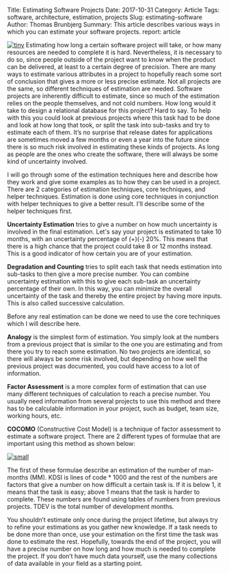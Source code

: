 Title: Estimating Software Projects
Date: 2017-10-31
Category: Article
Tags: software, architecture, estimation, projects
Slug: estimating-software
Author: Thomas Brunbjerg
Summary: This article describes various ways in which you can estimate your software projects.
report: article

[![tiny]({static}/img/article/estimating_cover.jpg)]({static}/img/article/estimating_cover.jpg)
Estimating how long a certain software project will take, or how many resources are needed to complete it is hard. Nevertheless, it is necessary to do so, since people outside of the project want to know when the product can be delivered, at least to a certain degree of precision. There are many ways to estimate various attributes in a project to hopefully reach some sort of conclusion that gives a more or less precise estimate. Not all projects are the same, so different techniques of estimation are needed. Software projects are inherently difficult to estimate, since so much of the estimation relies on the people themselves, and not cold numbers. How long would it take to design a relational database for this project? Hard to say. To help with this you could look at previous projects where this task had to be done and look at how long that took, or split the task into sub-tasks and try to estimate each of them. It’s no surprise that release dates for applications are sometimes moved a few months or even a year into the future since there is so much risk involved in estimating these kinds of projects. As long as people are the ones who create the software, there will always be some kind of uncertainty involved.

I will go through some of the estimation techniques here and describe how they work and give some examples as to how they can be used in a project. There are 2 categories of estimation techniques, core techniques, and helper techniques. Estimation is done using core techniques in conjunction with helper techniques to give a better result. I'll describe some of the helper techniques first.

**Uncertainty Estimation** tries to give a number on how much uncertainty is involved in the final estimation. Let's say your project is estimated to take 10 months, with an uncertainty percentage of (+)(-) 20%. This means that there is a high chance that the project could take 8 or 12 months instead. This is a good indicator of how certain you are of your estimation.

**Degradation and Counting**  tries to split each task that needs estimation into sub-tasks to then give a more precise number. You can combine uncertainty estimation with this to give each sub-task an uncertainty percentage of their own. In this way, you can minimize the overall uncertainty of the task and thereby the entire project by having more inputs. This is also called successive calculation.

Before any real estimation can be done we need to use the core techniques which I will describe here.

**Analogy** is the simplest form of estimation. You simply look at the numbers from a previous project that is similar to the one you are estimating and from there you try to reach some estimation. No two projects are identical, so there will always be some risk involved, but depending on how well the previous project was documented, you could have access to a lot of information.

**Factor Assessment**  is a more complex form of estimation that can use many different techniques of calculation to reach a precise number. You usually need information from several projects to use this method and there has to be calculable information in your project, such as budget, team size, working hours, etc.

**COCOMO** (Constructive Cost Model) is a technique of factor assessment to estimate a software project. There are 2 different types of formulae that are important using this method as shown below:

[![small]({static}/img/article/estimate_formula.png)]({static}/img/article/estimate_formula.png)

The first of these formulae describe an estimation of the number of man-months (MM). KDSI is lines of code * 1000 and the rest of the numbers are factors that give a number on how difficult a certain task is. If it is below 1, it means that the task is easy; above 1 means that the task is harder to complete. These numbers are found using tables of numbers from previous projects. TDEV is the total number of development months.

You shouldn’t estimate only once during the project lifetime, but always try to refine your estimations as you gather new knowledge. If a task needs to be done more than once, use your estimation on the first time the task was done to estimate the rest. Hopefully, towards the end of the project, you will have a precise number on how long and how much is needed to complete the project. If you don’t have much data yourself, use the many collections of data available in your field as a starting point.